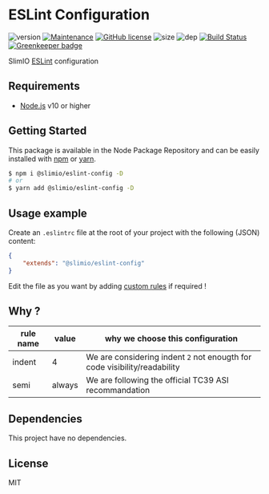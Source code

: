 # ESLint Configuration
![version](https://img.shields.io/badge/dynamic/json.svg?url=https://raw.githubusercontent.com/SlimIO/eslint-config/master/package.json&query=$.version&label=Version)
[![Maintenance](https://img.shields.io/badge/Maintained%3F-yes-green.svg)](https://github.com/SlimIO/Eslint-config/commit-activity)
[![GitHub license](https://img.shields.io/github/license/Naereen/StrapDown.js.svg)](https://github.com/SlimIO/Eslint-config/blob/master/LICENSE)
![size](https://img.shields.io/bundlephobia/min/@slimio/eslint-config.svg?style=flat)
![dep](https://img.shields.io/david/SlimIO/eslint-config.svg)
[![Build Status](https://travis-ci.com/SlimIO/Eslint-config.svg?branch=master)](https://travis-ci.com/SlimIO/Eslint-config) [![Greenkeeper badge](https://badges.greenkeeper.io/SlimIO/Eslint-config.svg)](https://greenkeeper.io/)

SlimIO [ESLint](https://eslint.org/) configuration

## Requirements
- [Node.js](https://nodejs.org/en/) v10 or higher

## Getting Started

This package is available in the Node Package Repository and can be easily installed with [npm](https://docs.npmjs.com/getting-started/what-is-npm) or [yarn](https://yarnpkg.com).

```bash
$ npm i @slimio/eslint-config -D
# or
$ yarn add @slimio/eslint-config -D
```

## Usage example

Create an `.eslintrc` file at the root of your project with the following (JSON) content:
```json
{
    "extends": "@slimio/eslint-config"
}
```

Edit the file as you want by adding [custom rules](https://eslint.org/docs/rules/) if required !

## Why ?

| rule name | value | why we choose this configuration |
| --- | --- | --- |
| indent | 4 | We are considering indent `2` not enougth for code visibility/readability |
| semi | always | We are following the official TC39 ASI recommandation |

## Dependencies

This project have no dependencies.

## License
MIT

